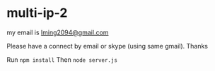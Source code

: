 # multi-ip-2

my email is lming2094@gmail.com

Please have a connect by email or skype (using same gmail). Thanks

Run ```npm install```
Then ```node server.js```
